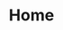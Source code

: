 ---
layout: home
title: Home
hero:
  name: Enemy Public Service Accelerator
  text: Discount will be free
  tagline: "Support System: Windows XP12"
  image:
    src: /img/logo.avif
    alt: logo
  actions:
    - theme: brand
      text: Download now
      link: ./download
    - theme: alt
      text: Donate to us
      link: ./donate
features:
  - title: Support platform acceleration
    details: Steam,Orign,Uplay,Epic
  - title: Support for various devices acceleration
    details: PC、Switch、PS4、PS5、XBox
  - title: Help us translate together
    details: <a title="Crowdin" target="_blank" href="https://crowdin.com/project/mxfree"><img src="https://badges.crowdin.net/mxfree/localized.svg"></a>
---